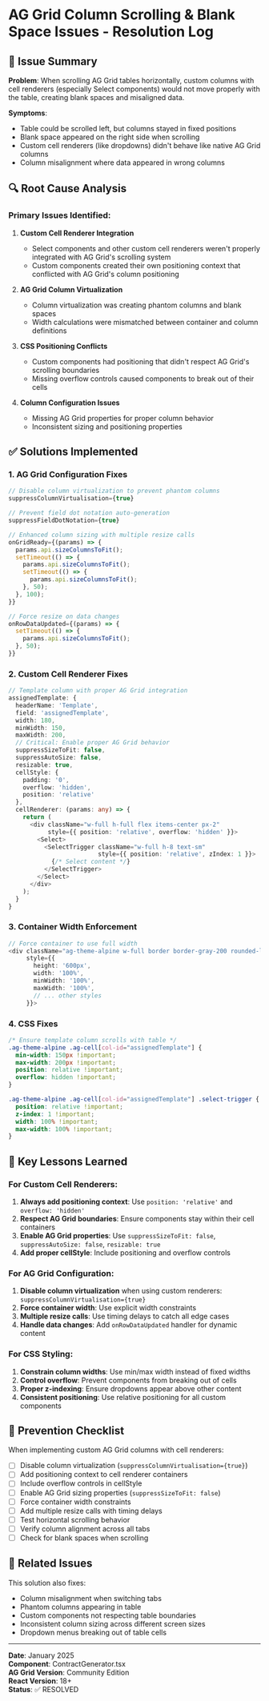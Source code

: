 # AG Grid Column Scrolling & Blank Space Issues - Resolution Log

## 🚨 Issue Summary
**Problem**: When scrolling AG Grid tables horizontally, custom columns with cell renderers (especially Select components) would not move properly with the table, creating blank spaces and misaligned data.

**Symptoms**:
- Table could be scrolled left, but columns stayed in fixed positions
- Blank space appeared on the right side when scrolling
- Custom cell renderers (like dropdowns) didn't behave like native AG Grid columns
- Column misalignment where data appeared in wrong columns

## 🔍 Root Cause Analysis

### Primary Issues Identified:

1. **Custom Cell Renderer Integration**
   - Select components and other custom cell renderers weren't properly integrated with AG Grid's scrolling system
   - Custom components created their own positioning context that conflicted with AG Grid's column positioning

2. **AG Grid Column Virtualization**
   - Column virtualization was creating phantom columns and blank spaces
   - Width calculations were mismatched between container and column definitions

3. **CSS Positioning Conflicts**
   - Custom components had positioning that didn't respect AG Grid's scrolling boundaries
   - Missing overflow controls caused components to break out of their cells

4. **Column Configuration Issues**
   - Missing AG Grid properties for proper column behavior
   - Inconsistent sizing and positioning properties

## ✅ Solutions Implemented

### 1. AG Grid Configuration Fixes

```typescript
// Disable column virtualization to prevent phantom columns
suppressColumnVirtualisation={true}

// Prevent field dot notation auto-generation
suppressFieldDotNotation={true}

// Enhanced column sizing with multiple resize calls
onGridReady={(params) => {
  params.api.sizeColumnsToFit();
  setTimeout(() => {
    params.api.sizeColumnsToFit();
    setTimeout(() => {
      params.api.sizeColumnsToFit();
    }, 50);
  }, 100);
}}

// Force resize on data changes
onRowDataUpdated={(params) => {
  setTimeout(() => {
    params.api.sizeColumnsToFit();
  }, 50);
}}
```

### 2. Custom Cell Renderer Fixes

```typescript
// Template column with proper AG Grid integration
assignedTemplate: {
  headerName: 'Template',
  field: 'assignedTemplate',
  width: 180,
  minWidth: 150,
  maxWidth: 200,
  // Critical: Enable proper AG Grid behavior
  suppressSizeToFit: false,
  suppressAutoSize: false,
  resizable: true,
  cellStyle: { 
    padding: '0',
    overflow: 'hidden',
    position: 'relative'
  },
  cellRenderer: (params: any) => {
    return (
      <div className="w-full h-full flex items-center px-2" 
           style={{ position: 'relative', overflow: 'hidden' }}>
        <Select>
          <SelectTrigger className="w-full h-8 text-sm" 
                         style={{ position: 'relative', zIndex: 1 }}>
            {/* Select content */}
          </SelectTrigger>
        </Select>
      </div>
    );
  }
}
```

### 3. Container Width Enforcement

```typescript
// Force container to use full width
<div className="ag-theme-alpine w-full border border-gray-200 rounded-lg overflow-hidden" 
     style={{ 
       height: '600px',
       width: '100%',
       minWidth: '100%',
       maxWidth: '100%',
       // ... other styles
     }}>
```

### 4. CSS Fixes

```css
/* Ensure template column scrolls with table */
.ag-theme-alpine .ag-cell[col-id="assignedTemplate"] {
  min-width: 150px !important;
  max-width: 200px !important;
  position: relative !important;
  overflow: hidden !important;
}

.ag-theme-alpine .ag-cell[col-id="assignedTemplate"] .select-trigger {
  position: relative !important;
  z-index: 1 !important;
  width: 100% !important;
  max-width: 100% !important;
}
```

## 🎯 Key Lessons Learned

### For Custom Cell Renderers:
1. **Always add positioning context**: Use `position: 'relative'` and `overflow: 'hidden'`
2. **Respect AG Grid boundaries**: Ensure components stay within their cell containers
3. **Enable AG Grid properties**: Use `suppressSizeToFit: false`, `suppressAutoSize: false`, `resizable: true`
4. **Add proper cellStyle**: Include positioning and overflow controls

### For AG Grid Configuration:
1. **Disable column virtualization** when using custom renderers: `suppressColumnVirtualisation={true}`
2. **Force container width**: Use explicit width constraints
3. **Multiple resize calls**: Use timing delays to catch all edge cases
4. **Handle data changes**: Add `onRowDataUpdated` handler for dynamic content

### For CSS Styling:
1. **Constrain column widths**: Use min/max width instead of fixed widths
2. **Control overflow**: Prevent components from breaking out of cells
3. **Proper z-indexing**: Ensure dropdowns appear above other content
4. **Consistent positioning**: Use relative positioning for all custom components

## 🚀 Prevention Checklist

When implementing custom AG Grid columns with cell renderers:

- [ ] Disable column virtualization (`suppressColumnVirtualisation={true}`)
- [ ] Add positioning context to cell renderer containers
- [ ] Include overflow controls in cellStyle
- [ ] Enable AG Grid sizing properties (`suppressSizeToFit: false`)
- [ ] Force container width constraints
- [ ] Add multiple resize calls with timing delays
- [ ] Test horizontal scrolling behavior
- [ ] Verify column alignment across all tabs
- [ ] Check for blank spaces when scrolling

## 📝 Related Issues

This solution also fixes:
- Column misalignment when switching tabs
- Phantom columns appearing in table
- Custom components not respecting table boundaries
- Inconsistent column sizing across different screen sizes
- Dropdown menus breaking out of table cells

---

**Date**: January 2025  
**Component**: ContractGenerator.tsx  
**AG Grid Version**: Community Edition  
**React Version**: 18+  
**Status**: ✅ RESOLVED 